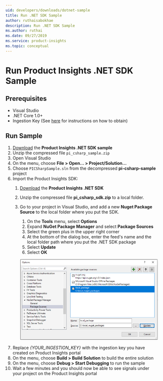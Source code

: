 ```yaml
---
uid: developers/downloads/dotnet-sample
title: Run .NET SDK Sample
author: ruthaisabokhae
description: Run .NET SDK Sample
ms.author: ruthai
ms.date: 09/27/2019
ms.service: product-insights
ms.topic: conceptual
---
```


# Run Product Insights .NET SDK Sample
## Prerequisites
- Visual Studio
- .NET Core 1.0+
- Ingestion Key (See [here](dotnet.md) for instructions on how to obtain)

## Run Sample
1. [Download](https://download.pi.dynamics.com/sdk/ProductInsightsSamples/pi_csharp_sample.zip) the **Product Insights .NET SDK sample**
2. Unzip the compressed file `pi_csharp_sample.zip`
3. Open Visual Studio
4. On the menu, choose **File > Open... > Project/Solution...**
5. Choose `PICSharpSample.sln` from the decompressed **pi-csharp-sample** project
6. Import the Product Insights SDK:
    1. [Download](https://download.pi.dynamics.com/sdk/ProductInsightsSenders/pi_csharp_sdk.zip) the **Product Insights .NET SDK**
	2. Unzip the compressed file **pi_csharp_sdk.zip** to a local folder.
	3. Go to your project in Visual Studio, and add a new **Nuget Package Source** to the local folder where you put the SDK.
		1. On the **Tools** menu, select **Options**
		2. Expand **NuGet Package Manager** and select **Package Sources**
		3. Select the green plus in the upper right corner
		4. At the bottom of the dialog box, enter the feed's name and the local folder path where you put the .NET SDK package
		5. Select **Update**
		6. Select **OK**

		![Add Local NuGet Feed](add_local_nuget_feed.png "Add Local NuGet Feed")
7. Replace *{YOUR_INGESTION_KEY}* with the ingestion key you have created on Product Insights portal
8. On the menu, choose **Build > Build Solution** to build the entire solution
9. On the menu, choose **Debug > Start Debugging** to run the sample
10. Wait a few minutes and you should now be able to see signals under your project on the Product Insights portal